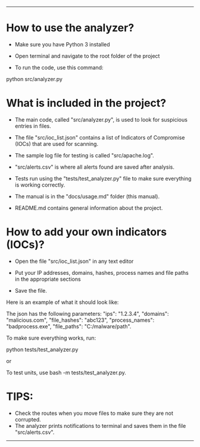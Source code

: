 ---

# How to use the analyzer?

* Make sure you have Python 3 installed

* Open terminal and navigate to the root folder of the project

* To run the code, use this command:

python src/analyzer.py

# What is included in the project?

* The main code, called "src/analyzer.py", is used to look for suspicious entries in files.

* The file "src/ioc_list.json" contains a list of Indicators of Compromise (IOCs) that are used for scanning.

* The sample log file for testing is called "src/apache.log".

* "src/alerts.csv" is where all alerts found are saved after analysis.

* Tests run using the "tests/test_analyzer.py" file to make sure everything is working correctly.

* The manual is in the "docs/usage.md" folder (this manual).

* README.md contains general information about the project.

# How to add your own indicators (IOCs)?

* Open the file "src/ioc_list.json" in any text editor

* Put your IP addresses, domains, hashes, process names and file paths in the appropriate sections

* Save the file.

Here is an example of what it should look like:

The json has the following parameters: "ips": "1.2.3.4", "domains": "malicious.com", "file_hashes": "abc123", "process_names": "badprocess.exe", "file_paths": "C:/malware/path".

To make sure everything works, run:

python tests/test_analyzer.py

or

To test units, use bash -m tests/test_analyzer.py.

# TIPS:

* Check the routes when you move files to make sure they are not corrupted.
* The analyzer prints notifications to terminal and saves them in the file "src/alerts.csv".

---